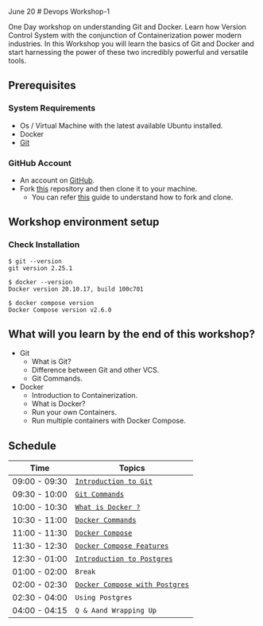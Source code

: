 June 20 # Devops Workshop-1

One Day workshop on understanding Git and Docker. Learn how Version Control System with the conjunction of 
Containerization power modern industries. In this Workshop you will learn the basics of Git and Docker and start 
harnessing the power of these two incredibly powerful and versatile tools.

## Prerequisites

### System Requirements
- Os / Virtual Machine with the latest available Ubuntu installed.
- Docker
- [Git]( https://www.atlassian.com/git/tutorials/install-git#linux )

### GitHub Account
- An account on [GitHub](https://github.com/join).
- Fork [this](https://github.com/UniCourt/Devops-Workshop2-Docker) repository and then clone it to your machine.
  - You can refer [this](https://docs.github.com/en/get-started/quickstart/fork-a-repo) guide to understand how to fork and clone.

## Workshop environment setup

### Check Installation
  ```shell
  $ git --version
  git version 2.25.1

  $ docker --version
  Docker version 20.10.17, build 100c701

  $ docker compose version
  Docker Compose version v2.6.0

  ```

## What will you learn by the end of this workshop?

- Git
  - What is Git?
  - Difference between Git and other VCS.
  - Git Commands.
- Docker
  - Introduction to Containerization.
  - What is Docker?
  - Run your own Containers.
  - Run multiple containers with Docker Compose.

## Schedule

| Time          | Topics                                                                   |
|---------------|--------------------------------------------------------------------------|
| 09:00 - 09:30 | [`Introduction to Git`](docs/git/introduction_to_git.md)                 |
| 09:30 - 10:00 | [`Git Commands`](docs/git/git_commands.md)                               |
| 10:00 - 10:30 | [`What is Docker ?`](docs/docker/docker_introduction.md)                 |
| 10:30 - 11:00 | [`Docker Commands`](docs/docker/docker_commands.md)                      |
| 11:00 - 11:30 | [`Docker Compose`](docs/docker/docker_compose_introduction.md)           |
| 11:30 - 12:30 | [`Docker Compose Features`](docs/docker/docker_compose_features.md)      |
| 12:30 - 01:00 | [`Introduction to Postgres`](docs/postgres/postgres_introduction.md)     |
| 01:00 - 02:00 | `Break`                                                                  |
| 02:00 - 02:30 | [`Docker Compose with Postgres`](docs/postgres/postgres_with_docker_compose.md) |
| 02:30 - 04:00 | `Using Postgres`                                                         |
| 04:00 - 04:15 | `Q & Aand Wrapping Up`                                                   |
